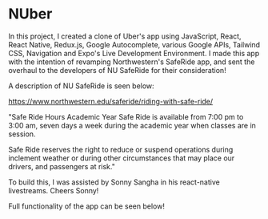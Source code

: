 # NUber

In this project, I created a clone of Uber's app using JavaScript, React, React Native, Redux.js, Google Autocomplete, various Google APIs, Tailwind CSS, Navigation and Expo's
Live Development Environment. I made this app with the intention of revamping Northwestern's SafeRide app, and sent the overhaul to the developers of NU SafeRide for 
their consideration! 

A description of NU SafeRide is seen below: 

https://www.northwestern.edu/saferide/riding-with-safe-ride/

"Safe Ride Hours
Academic Year
Safe Ride is available from 7:00 pm to 3:00 am, seven days a week during the academic year when classes are in session.

Safe Ride reserves the right to reduce or suspend operations during inclement weather or during other circumstances that may place our drivers, and passengers at risk."

To build this, I was assisted by Sonny Sangha in his react-native livestreams. Cheers Sonny! 

Full functionality of the app can be seen below! 

